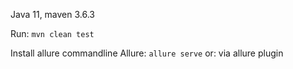 Java 11, maven 3.6.3


Run:
`mvn clean test`

Install allure commandline
Allure:
`allure serve`
or:
via allure plugin
